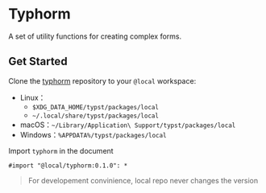 # Typhorm

A set of utility functions for creating complex forms.

## Get Started

Clone the [typhorm](https://github.com/ivaquero/typhorm) repository to your `@local` workspace:

- Linux：
  - `$XDG_DATA_HOME/typst/packages/local`
  - `~/.local/share/typst/packages/local`
- macOS：`~/Library/Application\ Support/typst/packages/local`
- Windows：`%APPDATA%/typst/packages/local`

Import `typhorm` in the document

```typst
#import "@local/typhorm:0.1.0": *
```

> For developement convinience, local repo never changes the version
